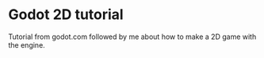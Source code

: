 # Godot 2D tutorial
 Tutorial from godot.com followed by me about how to make a 2D game with the engine.
